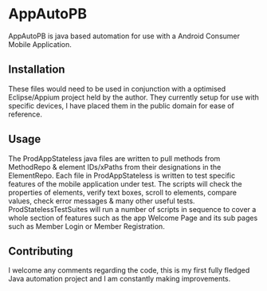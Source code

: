 # AppAutoPB

AppAutoPB is java based automation for use with a Android Consumer Mobile Application.

## Installation

These files would need to be used in conjunction with a optimised Eclipse/Appium project held by the author.  They currently setup for use with specific devices, I have placed them in the public domain for ease of reference.

## Usage

The ProdAppStateless java files are written to pull methods from MethodRepo & element IDs/xPaths from their designations in the ElementRepo. Each file in ProdAppStateless is written to test specific features of the mobile application under test.  The scripts will check the properties of elements, verify text boxes, scroll to elements, compare values, check error messages & many other useful tests.  ProdStatelessTestSuites will run a number of scripts in sequence to cover a whole section of features such as the app Welcome Page and its sub pages such as Member Login or Member Registration.

## Contributing
I welcome any comments regarding the code, this is my first fully fledged Java automation project and I am constantly making improvements.

